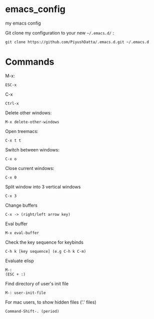 # emacs_config
my emacs config

Git clone my configuration to your new `~/.emacs.d/` :
```
git clone https://github.com/PiyushDatta/.emacs.d.git ~/.emacs.d
```

# Commands

M-x:
```
ESC-x
```

C-x
```
Ctrl-x
```

Delete other windows:
```
M-x delete-other-windows
```

Open treemacs:
```
C-x t t
```

Switch between windows:
```
C-x o
```

Close current windows:
```
C-x 0
```

Split window into 3 vertical windows
```
C-x 3
```

Change buffers
```
C-x -> (right/left arrow key)
```

Eval buffer
```
M-x eval-buffer
```

Check the key sequence for keybinds
```
C-h k [key sequence] (e.g C-h k C-m)
```

Evaluate elisp
```
M-: 
(ESC + :)
```

Find directory of user's init file
```
M-: user-init-file
```

For mac users, to show hidden files ('.' files)
```
Command-Shift-. (period)
```

